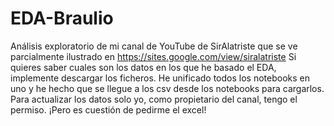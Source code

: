 # EDA-Braulio
Análisis exploratorio de mi canal de YouTube de SirAlatriste que se ve parcialmente ilustrado en https://sites.google.com/view/siralatriste
Si quieres saber cuales son los datos en los que he basado el EDA, implemente descargar los ficheros. 
He unificado todos los notebooks en uno y he hecho que se llegue a los csv desde los notebooks para cargarlos.
Para actualizar los datos solo yo, como propietario del canal, tengo el permiso. ¡Pero es cuestión de pedirme el excel!

